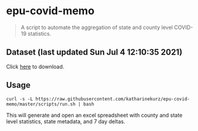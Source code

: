 # epu-covid-memo

> A script to automate the aggregation of state and county level COVID-19 statistics.

<!-- tmpl start -->

## Dataset (last updated Sun Jul  4 12:10:35 2021)

Click [here](https://covid-artifacts.s3.amazonaws.com/records/2021-7-4-121034-covid_artifact.xls) to download.

<!-- tmpl end -->

## Usage

```
curl -s -L https://raw.githubusercontent.com/katharinekurz/epu-covid-memo/master/scripts/run.sh | bash
```

This will generate and open an excel spreadsheet with county and state level statistics, state metadata, and 7 day deltas.